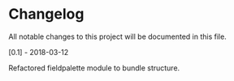 # Changelog
All notable changes to this project will be documented in this file.

[0.1] - 2018-03-12 

Refactored fieldpalette module to bundle structure.